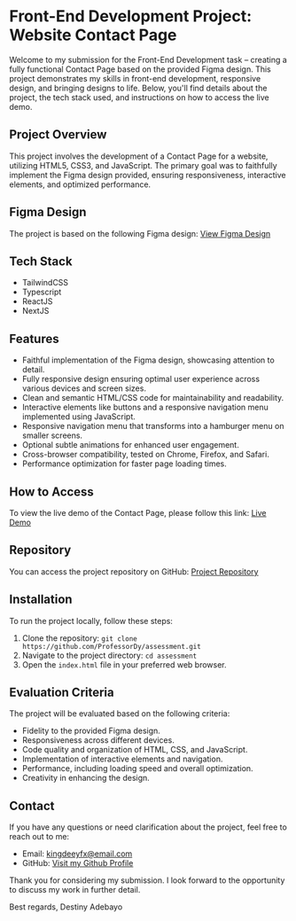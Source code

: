 # Front-End Development Project: Website Contact Page

Welcome to my submission for the Front-End Development task – creating a fully functional Contact Page based on the provided Figma design. This project demonstrates my skills in front-end development, responsive design, and bringing designs to life. Below, you'll find details about the project, the tech stack used, and instructions on how to access the live demo.

## Project Overview

This project involves the development of a Contact Page for a website, utilizing HTML5, CSS3, and JavaScript. The primary goal was to faithfully implement the Figma design provided, ensuring responsiveness, interactive elements, and optimized performance.

## Figma Design

The project is based on the following Figma design: [View Figma Design](https://www.figma.com/file/PuBERz5oGHFIR21dKuYhij/Untitled?type=design&node-id=0%3A1&mode=design&t=DCFCeyuifd73zjWy-1)

## Tech Stack

- TailwindCSS
- Typescript
- ReactJS
- NextJS

## Features

- Faithful implementation of the Figma design, showcasing attention to detail.
- Fully responsive design ensuring optimal user experience across various devices and screen sizes.
- Clean and semantic HTML/CSS code for maintainability and readability.
- Interactive elements like buttons and a responsive navigation menu implemented using JavaScript.
- Responsive navigation menu that transforms into a hamburger menu on smaller screens.
- Optional subtle animations for enhanced user engagement.
- Cross-browser compatibility, tested on Chrome, Firefox, and Safari.
- Performance optimization for faster page loading times.

## How to Access

To view the live demo of the Contact Page, please follow this link: [Live Demo](https://assessment-tobams.vercel.app/)

## Repository

You can access the project repository on GitHub: [Project Repository](https://github.com/ProfessorDy/assessment)

## Installation

To run the project locally, follow these steps:

1. Clone the repository: `git clone https://github.com/ProfessorDy/assessment.git`
2. Navigate to the project directory: `cd assessment`
3. Open the `index.html` file in your preferred web browser.

## Evaluation Criteria

The project will be evaluated based on the following criteria:

- Fidelity to the provided Figma design.
- Responsiveness across different devices.
- Code quality and organization of HTML, CSS, and JavaScript.
- Implementation of interactive elements and navigation.
- Performance, including loading speed and overall optimization.
- Creativity in enhancing the design.

## Contact

If you have any questions or need clarification about the project, feel free to reach out to me:

- Email: kingdeeyfx@email.com
- GitHub: [Visit my Github Profile](https://github.com/ProfessorDy)

Thank you for considering my submission. I look forward to the opportunity to discuss my work in further detail.

Best regards,
Destiny Adebayo

